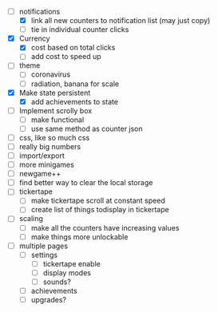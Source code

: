  - [ ] notifications
   - [x] link all new counters to notification list (may just copy)
   - [ ] tie in individual counter clicks
 - [x] Currency
   - [x] cost based on total clicks
   - [ ] add cost to speed up 
 - [ ] theme 
   - [ ] coronavirus
   - [ ] radiation, banana for scale 
 - [x] Make state persistent
   - [x] add achievements to state 
 - [ ] Implement scrolly box 
   - [ ] make functional
   - [ ] use same method as counter json
 - [ ] css, like so much css
 - [ ] really big numbers
 - [ ] import/export 
 - [ ] more minigames
 - [ ] newgame++ 
 - [ ] find better way to clear the local storage 
 - [ ] tickertape 
   - [ ] make tickertape scroll at constant speed 
   - [ ] create list of things todisplay in tickertape 
 - [ ] scaling
   - [ ] make all the counters have increasing values
   - [ ] make things more unlockable
 - [ ] multiple pages
   - [ ] settings
     - [ ] tickertape enable
     - [ ] display modes
     - [ ] sounds?
   - [ ] achievements  
   - [ ] upgrades? 
